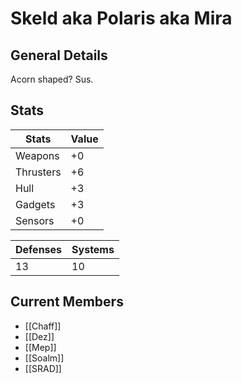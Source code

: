 # Skeld aka Polaris aka Mira
## General Details
Acorn shaped? Sus.

## Stats
| Stats | Value |
| --- | ----------- |
| Weapons | +0 |
| Thrusters | +6 |
| Hull | +3 |
| Gadgets | +3 |
| Sensors | +0 |

| Defenses | Systems |
| --- | --------- |
| 13 | 10|

## Current Members
- [[Chaff]]
- [[Dez]]
- [[Mep]]
- [[Soalm]]
- [[SRAD]]